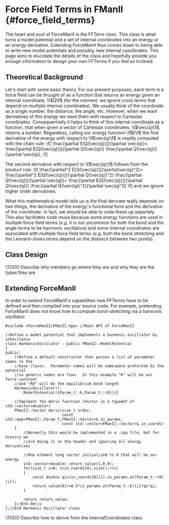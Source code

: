 Force Field Terms in FManII                                 {#force_field_terms}
===========================

The heart and soul of ForceManII is the FFTerm class.  This class is what turns
a model potential and a set of internal coordinates into an energy or an
energy derivative.  Extending ForceManII thus comes down to being able to write
new model potentials and possibly new internal coordinates.  This page aims to
elucidate the details of the class and hopefully provide you enough information
to design your own FFTerms if you feel so inclined.

## Theoretical Background

Let's start with some basic theory.  For our present purposes, each term in a
force field can be thought of as a function that returns an energy given an
internal coordinate, \f$Q\f$ (for the moment, we ignore cross terms that depend
on multiple internal coordinates).  We usually think of the coordinate as a
single number, the distance, the angle, etc.  However, when we want derivatives
of this energy we want them with respect to Cartesian coordinates.
Consequentially it helps to think of this internal coordinate as a function,
that when given a vector of Cartesian coordinates, \f$\vec{q}\f$, returns a
number.  Regardless, calling our energy function \f$E\f$ the first derivative of
the energy with respect to \f$\vec{q}\f$ is readily computed with the chain
rule:
\f[
    \frac{\partial E[Q(\vec{q})]}{\partial \vec{q}}=
         \frac{\partial E[Q(\vec{q})]}{\partial Q(\vec{q})}
         \frac{\partial Q(\vec{q})}{\partial \vec{q}},
\f]

The second derivative with respect to \f$\vec{q}\f$ follows from the product
rule:
\f[
    \frac{\partial^2 E[Q(\vec{q})]}{\partial\vec{q}^2}=
    \frac{\partial^2 E[Q(\vec{q})]}{\partial Q(\vec{q})^2}
    \frac{\partial Q(\vec{q})}{\partial \vec{q}}+
    \frac{\partial E[Q(\vec{q})]}{\partial Q(\vec{q})}
    \frac{\partial Q(\vec{q})^2}{\partial \vec{q}^2}
\f]
and we ignore higher order derivatives.

What this mathematical model tells us is the final derivate really depends on
two things, the derivative of the energy's functional form and the derivative of
the coordinate.  In fact, we should be able to code these up separtely. This
also facilitates code reuse because some energy functions are used
in multiple force field terms (*e.g.* it is not uncommon for both the bond and
the angle terms to be harmonic oscillators) and some internal coordinates are
associated with multiple force field terms (*e.g.* both the bond stretching and
the Lennard-Jones terms depend on the distance between two points).

## Class Design

\TODO Describe why members go where they are and why they are the types they are


## Extending ForceManII

In order to extend ForceManII's capabilities new FFTerms have to be defined and
then compiled into your source code.  For example, pretending ForceManII does
not know how to compute bond-stretching via a harmonic oscillator:

~~~{.cpp}
#include <ForceManII/FManII.hpp> //Main API of ForceManII

//Define a model potential that implements a harmonic oscillator by inheritance
class HarmonicOscillator : public FManII::ModelPotential
{
public:
    //Define a default constructor that passes a list of parameter names to the
    //base classs.  Parameter names will be namespace protected by the potential
    //so generic names are fine.  In this example "K" will be our force constant
    //and "R0" will be the equilibrium bond length
    HarmonicOscillator():
        ModelPotential({Param_t::k,Param_t::r0}){}

    //Implment the deriv function (Vector is a typedef of std::vector<double>)
    FManII::Vector deriv(size_t order,
                         const std::map<FManII::Param_t,FManII::Vector>& in_params,
                         const std::vector<FManII::Vector>& in_coords)
    {
        //Normally this would be implemented in a .cpp file, but for brevity we
        //are doing it in the header and ignoring all energy derivatives

        //One element long vector initialized to 0 that will be our energy
        std::vector<double> return_value(1,0.0);
        for(size_t i=0; i<in_coords[0].size();++i)
        {
            const double qi=(in_coords[0][i]-in_params.at(Param_t::r0)[i]);
            return_value[0]+=0.5*in_params.at(Param_t::k)[i]*qi*qi;
        }

        return return_value;
    }//End deriv
};//End Harmonic Oscillator class
~~~

\TODO Describe how to derive from the InternalCoordinates class
